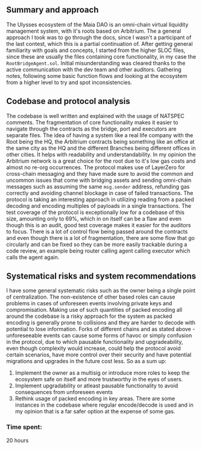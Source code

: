 ## Summary and approach
The Ulysses ecosystem of the Maia DAO is an omni-chain virtual liquidity management system, with it's roots based on Arbitrium.
The a general approach I took was to go through the docs, since I wasn't a participant of the last contest, which this is a partial continuation of. After getting general familiarity with goals and concepts, I started from the higher SLOC files, since these are usually the files containing core functionality, in my case the ``RootBridgeAgent.sol``. Initial misunderstanding was cleared thanks to the active communication with the dev team and other auditors. Gathering notes, following some basic function flows and looking at the ecosystem from a higher level to try and spot inconsistencies.

## Codebase and protocol analysis
The codebase is well written and explained with the usage of NATSPEC comments. The fragmentation of core functionality makes it easier to navigate through the contracts as the bridge, port and executors are separate files.
The idea of having a system like a real life company with the Root being the HQ, the Arbitrium contracts being something like an office at the same city as the HQ and the different Branches being different offices in other cities. It helps with readability and understandability.
In my opinion the Arbitrium network is a great choice for the root due to it's low gas costs and almost no re-org occurrences.
The protocol makes use of LayerZero for cross-chain messaging and they have made sure to avoid the common and uncommon issues that come with bridging assets and sending omni-chain messages such as assuming the same ``msg.sender`` address, refunding gas correctly and avoiding channel blockage in case of failed transactions.
The protocol is taking an interesting approach in utilizing reading from a packed decoding and encoding multiples of payloads in a single transactions.
The test coverage of the protocol is exceptionally low for a codebase of this size, amounting only to 69%, which in on itself can be a flaw and even though this is an audit, good test coverage makes it easier for the auditors to focus.
There is a lot of control flow being passed around the contracts and even though there is a lot of fragmentation, there are some flow that go circularly and can be fixed so they can be more easily trackable during a code review,
an example being router calling agent calling executor which calls the agent again.

## Systematical risks and system recommendations
I have some general systematic risks such as the owner being a single point of centralization.
The non-existence of other based roles can cause problems in cases of unforeseen events involving private keys and compromisation.
Making use of such quantities of packed encoding all around the codebase is a risky approach for the system as packed encoding is generally prone to collisions and they are harder to decode with potential to lose information.
Forks of different chains and as stated above - unforeseeable events can cause some forms of havoc or simply confusion in the protocol, due to which pausable functionality and upgradeability, even though complexity would increase, could help the protocol avoid certain scenarios, have more control over their security and have potential migrations and upgrades in the future cost less.
So as a sum up:
1. Implement the owner as a multisig or introduce more roles to keep the ecosystem safe on itself and more trustworthy in the eyes of users.
2. Implement upgradability or atleast pausable functionality to avoid consequences from unforeseen events
3. Rethink usage of packed encoding in key areas. There are some instances in the codebase where regular encode/decode is used and in my opinion that is a far safer option at the expense of some gas.

### Time spent:
20 hours